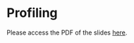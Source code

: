 # Profiling

Please access the PDF of the slides [here](https://github.com/henryiii/se-for-sci/blob/main/content/week11/Parallel_Programming_OpenMP.pdf).
